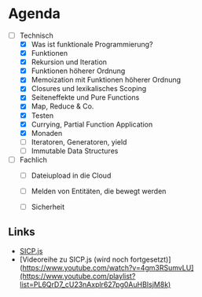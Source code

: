 # Agenda

- [ ] Technisch
  - [x] Was ist funktionale Programmierung?
  - [x] Funktionen
  - [x] Rekursion und Iteration
  - [x] Funktionen höherer Ordnung
  - [x] Memoization mit Funktionen höherer Ordnung
  - [x] Closures und lexikalisches Scoping
  - [x] Seiteneffekte und Pure Functions
  - [x] Map, Reduce & Co.
  - [x] Testen
  - [x] Currying, Partial Function Application
  - [x] Monaden
  - [ ] Iteratoren, Generatoren, yield
  - [ ] Immutable Data Structures

- [ ] Fachlich
  - [ ] Dateiupload in die Cloud
  - [ ] Melden von Entitäten, die bewegt werden
  - [ ] Sicherheit


## Links

- [SICP.js](https://www.amazon.de/dp/0262543230)
- [Videoreihe zu SICP.js (wird noch fortgesetzt)](https://www.youtube.com/watch?v=4gm3RSumvLU](https://www.youtube.com/playlist?list=PL6QrD7_cU23nAxplr627pg0AuHBIsjM8k)
